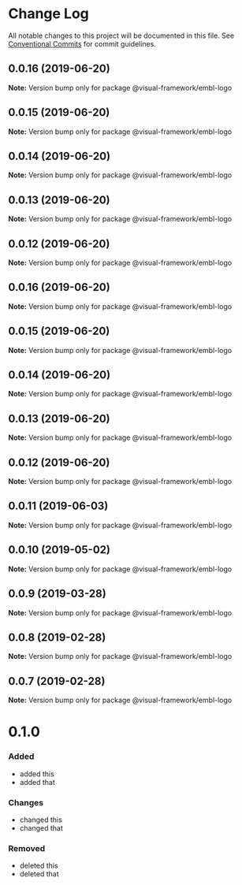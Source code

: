 # Change Log

All notable changes to this project will be documented in this file.
See [Conventional Commits](https://conventionalcommits.org) for commit guidelines.

## 0.0.16 (2019-06-20)

**Note:** Version bump only for package @visual-framework/embl-logo





## 0.0.15 (2019-06-20)

**Note:** Version bump only for package @visual-framework/embl-logo





## 0.0.14 (2019-06-20)

**Note:** Version bump only for package @visual-framework/embl-logo





## 0.0.13 (2019-06-20)

**Note:** Version bump only for package @visual-framework/embl-logo





## 0.0.12 (2019-06-20)

**Note:** Version bump only for package @visual-framework/embl-logo





## 0.0.16 (2019-06-20)

**Note:** Version bump only for package @visual-framework/embl-logo





## 0.0.15 (2019-06-20)

**Note:** Version bump only for package @visual-framework/embl-logo





## 0.0.14 (2019-06-20)

**Note:** Version bump only for package @visual-framework/embl-logo





## 0.0.13 (2019-06-20)

**Note:** Version bump only for package @visual-framework/embl-logo





## 0.0.12 (2019-06-20)

**Note:** Version bump only for package @visual-framework/embl-logo





## 0.0.11 (2019-06-03)

**Note:** Version bump only for package @visual-framework/embl-logo





## 0.0.10 (2019-05-02)

**Note:** Version bump only for package @visual-framework/embl-logo





## 0.0.9 (2019-03-28)

**Note:** Version bump only for package @visual-framework/embl-logo





## 0.0.8 (2019-02-28)

**Note:** Version bump only for package @visual-framework/embl-logo





## 0.0.7 (2019-02-28)

**Note:** Version bump only for package @visual-framework/embl-logo





# 0.1.0

### Added
- added this
- added that

### Changes

- changed this
- changed that

### Removed

- deleted this
- deleted that
